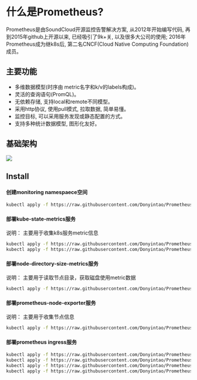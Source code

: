 # 什么是Prometheus?

Prometheus是由SoundCloud开源监控告警解决方案, 从2012年开始编写代码, 再到2015年github上开源以来, 已经吸引了9k+关, 以及很多大公司的使用; 2016年Prometheus成为继k8s后, 第二名CNCF(Cloud Native Computing Foundation)成员。

## 主要功能

- 多维数据模型(时序由 metric名字和k/v的labels构成)。
- 灵活的查询语句(PromQL)。
- 无依赖存储, 支持local和remote不同模型。
- 采用http协议, 使用pull模式, 拉取数据, 简单易懂。
- 监控目标, 可以采用服务发现或静态配置的方式。
- 支持多种统计数据模型, 图形化友好。

## 基础架构

![](https://cdn.rawgit.com/prometheus/prometheus/c34257d069c630685da35bcef084632ffd5d6209/documentation/images/architecture.svg)

## Install

#### 创建monitoring namespaece空间
```sh
kubectl apply -f https://raw.githubusercontent.com/Donyintao/Prometheus/master/prometheus-namespace.yaml
```

#### 部署kube-state-metrics服务

说明： 主要用于收集k8s服务metric信息

```sh
kubectl apply -f https://raw.githubusercontent.com/Donyintao/Prometheus/master/kube-state-metrics-rbac.yaml
kubectl apply -f https://raw.githubusercontent.com/Donyintao/Prometheus/master/kube-state-metrics-deployment.yaml
```

#### 部署node-directory-size-metrics服务

说明： 主要用于读取节点目录，获取磁盘使用metric数据

```sh
kubectl apply -f https://raw.githubusercontent.com/Donyintao/Prometheus/master/node-directory-size-metrics.yaml
```

#### 部署prometheus-node-exporter服务

说明： 主要用于收集节点信息

```sh
kubectl apply -f https://raw.githubusercontent.com/Donyintao/Prometheus/master/prometheus-node-exporter.yaml
```

#### 部署prometheus ingress服务

```sh
kubectl apply -f https://raw.githubusercontent.com/Donyintao/Prometheus/master/prometheus-rbac.yaml
kubectl apply -f https://raw.githubusercontent.com/Donyintao/Prometheus/master/prometheus-configmap.yaml
kubectl apply -f https://raw.githubusercontent.com/Donyintao/Prometheus/master/prometheus-deployment.yaml
kubectl apply -f https://raw.githubusercontent.com/Donyintao/Prometheus/master/prometheus-ingress.yaml
```
